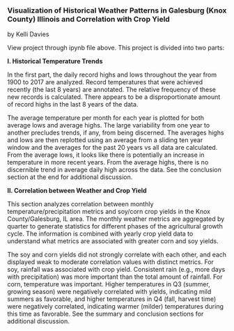 ### Visualization of Historical Weather Patterns in Galesburg (Knox County) Illinois and Correlation with Crop Yield
by Kelli Davies

View project through ipynb file above.  This project is divided into two parts:

**I. Historical Temperature Trends**

In the first part, the daily record highs and lows throughout the year from 1900 to 2017 are analyzed. Record temperatures that were achieved recently (the last 8 years) are annotated. The relative frequency of these new records is calculated. There appears to be a disproportionate amount of record highs in the last 8 years of the data.

The average temperature per month for each year is plotted for both average lows and average highs. The large variability from one year to another precludes trends, if any, from being discerned. The averages highs and lows are then replotted using an average from a sliding ten year window and the averages for the past 20 years vs all data are calculated. From the average lows, it looks like there is potentially an increase in temperature in more recent years. From the average highs, there is no discernible trend in average daily high across the data. See the conclusion section at the end for additional discussion.

**II. Correlation between Weather and Crop Yield**

This section analyzes correlation between monthly temperature/precipitation metrics and soy/corn crop yields in the Knox County/Galesburg, IL area. The monthly weather metrics are aggregated by quarter to generate statistics for different phases of the agricultural growth cycle. The information is combined with yearly crop yield data to understand what metrics are associated with greater corn and soy yields.

The soy and corn yields did not strongly correlate with each other, and each displayed weak to moderate correlation values with distinct metrics. For soy, rainfall was associated with crop yield. Consistent rain (e.g., more days with precipitation) was more important than the total amount of rainfall. For corn, temperature was important. Higher temperatures in Q3 (summer, growing season) were negatively correlated with yields, indicating mild summers as favorable, and higher temperatures in Q4 (fall, harvest time) were negatively correlated, indicating warmer (milder) temperatures during this time as favorable. See the summary and conclusion sections for additional discussion.
